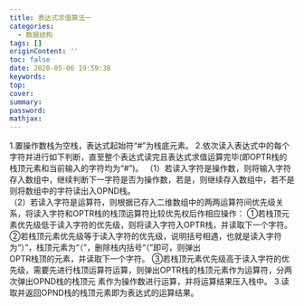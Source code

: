 ```yaml
---
title: 表达式求值算法一
categories:
  - 数据结构
tags: []
originContent: ''
toc: false
date: 2020-05-06 19:59:38
keywords:
top:
cover:
summary:
password:
mathjax:
---
```


1.置操作数栈为空栈，表达式起始符“#”为栈底元素。 
2.依次读入表达式中的每个字符并进行如下判断，直至整个表达式读完且表达式求值运算完毕(即OPTR栈的栈顶元素和当前输入的字符均为“#”)。
（1）若读入字符是操作数，则将输入字符存入数组中，继续判断下一字符是否为操作数，若是，则继续存入数组中，若不是则将数组中的字符读出入OPND栈。    
（2）若读入字符是运算符，则根据已存入二维数组中的两两运算符间优先级关系，将读入字符和OPTR栈的栈顶运算符比较优先权后作相应操作：
	①若栈顶元素优先级低于读入字符的优先级，则将读入字符入OPTR栈，并读取下一个字符。
	②若栈顶元素优先级等于读入字符的优先级，说明括号相遇，也就是读入字符	为“）”，栈顶元素为“（”，删除栈内括号“（”即可，则弹出				 
        OPTR栈顶的元素，并读取下一个字符。
	③若栈顶元素优先级高于读入字符的优先级，需要先进行栈顶运算符运算，则弹出OPTR栈的栈顶元素作为运算符，分两次弹出OPND栈的栈顶元 
        素作为操作数进行运算，并将运算结果压入栈中。
3.读取并返回OPND栈的栈顶元素即为表达式的运算结果。
